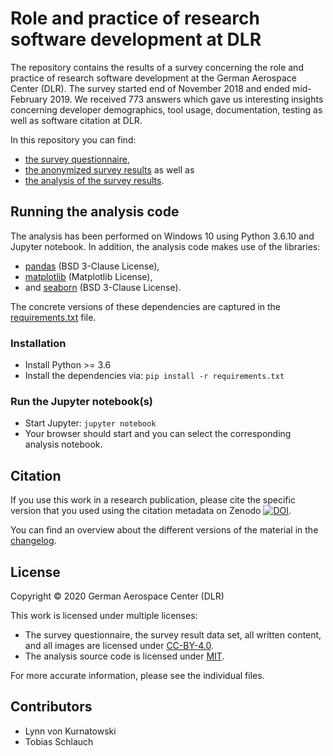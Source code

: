 <!--
SPDX-FileCopyrightText: 2020 German Aerospace Center (DLR)
SPDX-License-Identifier: CC-BY-4.0
-->

# Role and practice of research software development at DLR
The repository contains the results of a survey concerning
the role and practice of research software development at
the German Aerospace Center (DLR). The survey started 
end of November 2018 and ended mid-February 2019. We received
773 answers which gave us interesting insights concerning developer
demographics, tool usage, documentation, testing as well as
software citation at DLR.

In this repository you can find:
- [the survey questionnaire](01_survey-questions/questions.md),
- [the anonymized survey results](02_survey-results/data.csv) as well as
- [the analysis of the survey results](03_survey-analysis).

## Running the analysis code
The analysis has been performed on Windows 10 using Python 3.6.10 and Jupyter notebook.
In addition, the analysis code makes use of the libraries:
- [pandas](https://pandas.pydata.org) (BSD 3-Clause License),
- [matplotlib](https://matplotlib.org) (Matplotlib License),
- and [seaborn](https://seaborn.pydata.org/) (BSD 3-Clause License).

The concrete versions of these dependencies are captured
in the [requirements.txt](requirements.txt) file.

### Installation
- Install Python >= 3.6
- Install the dependencies via: `pip install -r requirements.txt`

### Run the Jupyter notebook(s)
- Start Jupyter: `jupyter notebook`
- Your browser should start and you can select the corresponding analysis notebook.

## Citation
If you use this work in a research publication, please cite the
specific version that you used using the citation metadata on Zenodo
[![DOI](https://zenodo.org/badge/DOI/10.5281/zenodo.3611307.svg)](https://doi.org/10.5281/zenodo.3611306).

You can find an overview about the different versions of the material
 in the [changelog](CHANGELOG.md).

## License
Copyright © 2020 German Aerospace Center (DLR)

This work is licensed under multiple licenses:
- The survey questionnaire, the survey result data set, all written content, 
 and all images are licensed under [CC-BY-4.0](LICENSES/CC-BY-4.0.txt).
- The analysis source code is licensed under [MIT](LICENSES/CC-BY-4.0.txt).

For more accurate information, please see the individual files.

## Contributors
- Lynn von Kurnatowski
- Tobias Schlauch
